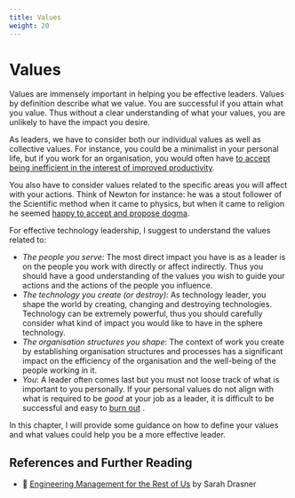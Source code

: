 ```yaml
---
title: Values
weight: 20
---
```


# Values

Values are immensely important in helping you be effective leaders. Values by definition describe what we value. You are successful if you attain what you value. Thus without a clear understanding of what your values, you are unlikely to have the impact you desire.

As leaders, we have to consider both our individual values as well as collective values. For instance, you could be a minimalist in your personal life, but if you work for an organisation, you would often have [to accept being inefficient in the interest of improved productivity](https://hbr.org/2017/03/great-companies-obsess-over-productivity-not-efficiency).

You also have to consider values related to the specific areas you will affect with your actions. Think of Newton for instance: he was a stout follower of the Scientific method when it came to physics, but when it came to religion he seemed [happy to accept and propose dogma](https://en.wikipedia.org/wiki/Religious_views_of_Isaac_Newton#cite_note-19).

For effective technology leadership, I suggest to understand the values related to:

- _The people you serve_: The most direct impact you have is as a leader is on the people you work with directly or affect indirectly. Thus you should have a good understanding of the values you wish to guide your actions and the actions of the people you influence.
- _The technology you create (or destroy)_: As technology leader, you shape the world by creating, changing and destroying technologies. Technology can be extremely powerful, thus you should carefully consider what kind of impact you would like to have in the sphere technology.
- _The organisation structures you shape_: The context of work you create by establishing organisation structures and processes has a significant impact on the efficiency of the organisation and the well-being of the people working in it.
- _You_: A leader often comes last but you must not loose track of what is important to you personally. If your personal values do not align with what is required to be _good_ at your job as a leader, it is difficult to be successful and easy to [burn out](https://www.goodreads.com/book/show/58502800-engineering-management-for-the-rest-of-us) .

In this chapter, I will provide some guidance on how to define your values and what values could help you be a more effective leader. 

## References and Further Reading

- 📕 [Engineering Management for the Rest of Us](https://www.goodreads.com/book/show/58502800-engineering-management-for-the-rest-of-us) by Sarah Drasner
